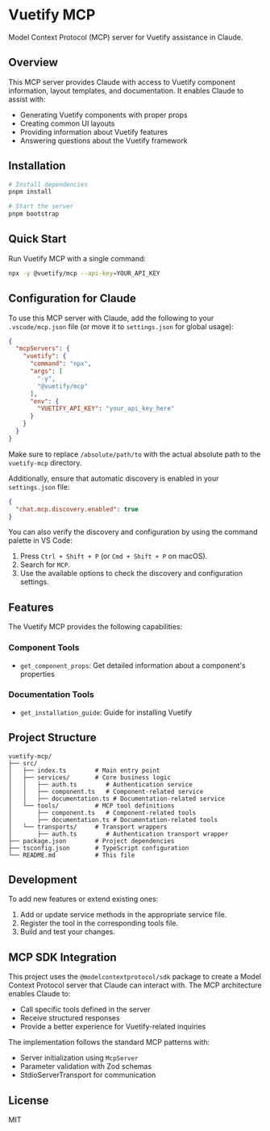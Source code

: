 # Vuetify MCP

Model Context Protocol (MCP) server for Vuetify assistance in Claude.

## Overview

This MCP server provides Claude with access to Vuetify component information, layout templates, and documentation. It enables Claude to assist with:

- Generating Vuetify components with proper props
- Creating common UI layouts
- Providing information about Vuetify features
- Answering questions about the Vuetify framework

## Installation

```bash
# Install dependencies
pnpm install

# Start the server
pnpm bootstrap
```

## Quick Start

Run Vuetify MCP with a single command:

```bash
npx -y @vuetify/mcp --api-key=YOUR_API_KEY
```

## Configuration for Claude

To use this MCP server with Claude, add the following to your `.vscode/mcp.json` file (or move it to `settings.json` for global usage):

```json
{
  "mcpServers": {
    "vuetify": {
      "command": "npx",
      "args": [
        "-y",
        "@vuetify/mcp"
      ],
      "env": {
        "VUETIFY_API_KEY": "your_api_key_here"
      }
    }
  }
}
```

Make sure to replace `/absolute/path/to` with the actual absolute path to the `vuetify-mcp` directory.

Additionally, ensure that automatic discovery is enabled in your `settings.json` file:

```json
{
  "chat.mcp.discovery.enabled": true
}
```

You can also verify the discovery and configuration by using the command palette in VS Code:

1. Press `Ctrl + Shift + P` (or `Cmd + Shift + P` on macOS).
2. Search for `MCP`.
3. Use the available options to check the discovery and configuration settings.

## Features

The Vuetify MCP provides the following capabilities:

### Component Tools

- `get_component_props`: Get detailed information about a component's properties

### Documentation Tools

- `get_installation_guide`: Guide for installing Vuetify

## Project Structure

```
vuetify-mcp/
├── src/
│   ├── index.ts        # Main entry point
│   ├── services/       # Core business logic
│   │   ├── auth.ts        # Authentication service
│   │   ├── component.ts   # Component-related service
│   │   ├── documentation.ts # Documentation-related service
│   └── tools/          # MCP tool definitions
│       ├── component.ts   # Component-related tools
│       ├── documentation.ts # Documentation-related tools
│   └── transports/     # Transport wrappers
│       ├── auth.ts        # Authentication transport wrapper
├── package.json        # Project dependencies
├── tsconfig.json       # TypeScript configuration
└── README.md           # This file
```

## Development

To add new features or extend existing ones:

1. Add or update service methods in the appropriate service file.
2. Register the tool in the corresponding tools file.
3. Build and test your changes.

## MCP SDK Integration

This project uses the `@modelcontextprotocol/sdk` package to create a Model Context Protocol server that Claude can interact with. The MCP architecture enables Claude to:

- Call specific tools defined in the server
- Receive structured responses
- Provide a better experience for Vuetify-related inquiries

The implementation follows the standard MCP patterns with:
- Server initialization using `McpServer`
- Parameter validation with Zod schemas
- StdioServerTransport for communication

## License

MIT
